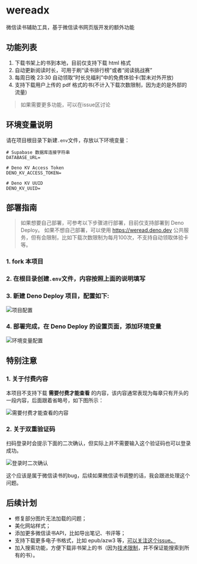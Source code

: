 # wereadx

微信读书辅助工具，基于微信读书网页版开发的额外功能

## 功能列表

1. 下载书架上的书到本地，目前仅支持下载 html 格式
2. 自动更新阅读时长，可用于刷“读书排行榜”或者“阅读挑战赛”
3. 每周日晚 23:30 自动领取“时长兑福利”中的免费体验卡(暂未对外开放)
4. 支持下载用户上传的 pdf 格式的书(不计入下载次数限制，因为走的是外部的流量)

> 如果需要更多功能，可以在issue区讨论


## 环境变量说明
请在项目根目录下新建`.env`文件，存放以下环境变量：
```
# Supabase 数据库连接字符串
DATABASE_URL=

# Deno KV Access Token
DENO_KV_ACCESS_TOKEN=

# Deno KV UUID
DENO_KV_UUID=
```

## 部署指南

> 如果想要自己部署，可参考以下步骤进行部署，目前仅支持部署到 Deno Deploy。
> 如果不想自己部署，可以使用 https://weread.deno.dev 公共服务，但有会限制，比如下载次数限制为每月100次，不支持自动领取体验卡等。

### 1. fork 本项目

### 2. 在根目录创建`.env`文件，内容按照上面的说明填写

### 3. 新建 Deno Deploy 项目，配置如下:
![项目配置](./assets/setup.png)

### 4. 部署完成，在 Deno Deploy 的设置页面，添加环境变量
![环境变量配置](./assets/env.png)


## 特别注意

### 1. 关于付费内容
本项目不支持下载 **需要付费才能查看** 的内容，该内容通常表现为每章只有开头的一段内容，后面跟着省略号，如下图所示：

![需要付费才能查看的内容](./assets/incomplete.png)

### 2. 关于双重验证码

扫码登录时会提示下面的二次确认，但实际上并不需要输入这个验证码也可以登录成功。

![登录时二次确认](./assets/login.png)

这个应该是属于微信读书的bug，后续如果微信读书调整的话，我会跟进处理这个问题。


## 后续计划

- 修复部分图片无法加载的问题；
- 美化网站样式；
- 添加更多微信读书API，比如导出笔记、书评等；
- 支持下载更多电子书格式，比如 epub/azw3 等，[可以关注这个issue。](https://github.com/champkeh/wereadx/issues/2)
- 加入搜索功能，方便下载非书架上的书（因为[技术限制](https://github.com/champkeh/wereadx/issues/3)，并不保证能搜索到所有的书）。
